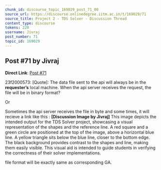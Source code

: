 ```yaml
---
chunk_id: discourse_topic_169029_post_71_00
source_url: https://discourse.onlinedegree.iitm.ac.in/t/169029/71
source_title: Project 2 - TDS Solver - Discussion Thread
content_type: discourse
tokens: 220
username: Jivraj
post_number: 71
topic_id: 169029
---
```


## Post #71 by Jivraj

**Direct Link**: [Post #71](https://discourse.onlinedegree.iitm.ac.in/t/169029/71)

23f2000573:
[Quote]: 
The data file sent to the api will always be in the **requester’s** local machine. When the api server receives the request, the file will be in binary format?

Or

Sometimes the api server receives the file in byte and some times, it will recieve a link like this : **[Discussion Image by Jivraj]** This image depicts the intended output for the TDS Solver project, showcasing a visual representation of the shapes and the reference line. A red square and a green circle are positioned at the top of the image, above a horizontal blue line. A yellow triangle sits below the blue line, closer to the bottom edge. The black background provides contrast to the shapes and line, making them easily visible. This visual aid is intended to guide students in verifying the correctness of their solver implementations.

file format will be exactly same as corresponding GA.
